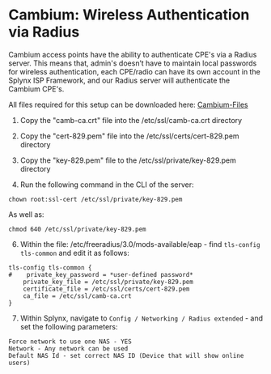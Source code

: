 Cambium: Wireless Authentication via Radius
==========

Cambium access points have the ability to authenticate CPE's via a Radius server. This means that, admin's doesn’t have to maintain local passwords for wireless authentication, each CPE/radio can have its own account in the Splynx ISP Framework, and our Radius server will authenticate the Cambium CPE's.

All files required for this setup can be downloaded here: [Cambium-Files](networking/authentication_users/cambium_wireless_auth_radius/cambium-certs.zip)

1. Copy the "camb-ca.crt" file into the /etc/ssl/camb-ca.crt directory

2. Copy the "cert-829.pem" file into the /etc/ssl/certs/cert-829.pem directory

3. Copy the "key-829.pem" file to the /etc/ssl/private/key-829.pem directory

4. Run the following command in the CLI of the server:
```
chown root:ssl-cert /etc/ssl/private/key-829.pem
```

  As well as:
```
chmod 640 /etc/ssl/private/key-829.pem
```

6. Within the file: /etc/freeradius/3.0/mods-available/eap - find `tls-config tls-common` and edit it as follows:

```
tls-config tls-common {
#    private_key_password = *user-defined password*
    private_key_file = /etc/ssl/private/key-829.pem
    certificate_file = /etc/ssl/certs/cert-829.pem
    ca_file = /etc/ssl/camb-ca.crt    
}
```
7. Within Splynx, navigate to `Config / Networking / Radius extended` - and set the following parameters:

```
Force network to use one NAS - YES
Network - Any network can be used
Default NAS Id - set correct NAS ID (Device that will show online users)
```
